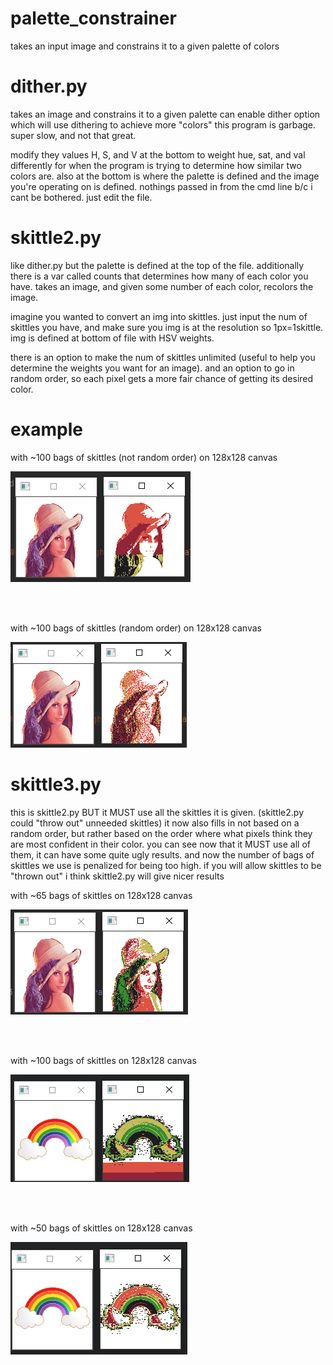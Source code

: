 # palette_constrainer
takes an input image and constrains it to a given palette of colors

# dither.py
takes an image and constrains it to a given palette
can enable dither option which will use dithering to achieve more "colors"
this program is garbage. super slow, and not that great.

modify they values H, S, and V at the bottom to weight hue, sat, and val differently for when the program is trying to determine how similar two colors are.
also at the bottom is where the palette is defined and the image you're operating on is defined.
nothings passed in from the cmd line b/c i cant be bothered. just edit the file.

# skittle2.py
like dither.py but the palette is defined at the top of the file.
additionally there is a var called counts that determines how many of each color you have.
takes an image, and given some number of each color, recolors the image.

imagine you wanted to convert an img into skittles. just input the num of skittles you have, and make sure you img is at the resolution so 1px=1skittle.
img is defined at bottom of file with HSV weights.

there is an option to make the num of skittles unlimited (useful to help you determine the weights you want for an image).
and an option to go in random order, so each pixel gets a more fair chance of getting its desired color.

# example
with ~100 bags of skittles (not random order) on 128x128 canvas

![Alt text](Examples/1.jpg?raw=true "Title")

<br />
<br />

with ~100 bags of skittles (random order) on 128x128 canvas

![Alt text](Examples/2.jpg?raw=true "Title")

# skittle3.py
this is skittle2.py BUT it MUST use all the skittles it is given. (skittle2.py could "throw out" unneeded skittles)
it now also fills in not based on a random order, but rather based on the order where what pixels think they are most confident in their color.
you can see now that it MUST use all of them, it can have some quite ugly results. and now the number of bags of skittles we use is penalized for being too high.
if you will allow skittles to be "thrown out" i think skittle2.py will give nicer results

with ~65 bags of skittles on 128x128 canvas

![Alt text](Examples/3.jpg?raw=true "Title")

<br />
<br />

with ~100 bags of skittles on 128x128 canvas

![Alt text](Examples/4.jpg?raw=true "Title")

<br />
<br />

with ~50 bags of skittles on 128x128 canvas

![Alt text](Examples/5.jpg?raw=true "Title")

